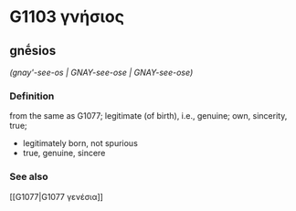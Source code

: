 # G1103 γνήσιος

## gnḗsios

_(gnay'-see-os | GNAY-see-ose | GNAY-see-ose)_

### Definition

from the same as G1077; legitimate (of birth), i.e., genuine; own, sincerity, true; 

- legitimately born, not spurious
- true, genuine, sincere

### See also

[[G1077|G1077 γενέσια]]
